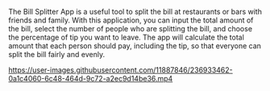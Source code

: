 The Bill Splitter App is a useful tool to split the bill at restaurants or bars with friends and family. 
With this application, you can input the total amount of the bill, select the number of people who are
splitting the bill, and choose the percentage of tip you want to leave. The app will calculate the total
amount that each person should pay, including the tip, so that everyone can split the bill fairly and evenly.

https://user-images.githubusercontent.com/11887846/236933462-0a1c4060-6c48-464d-9c72-a2ec9d14be36.mp4